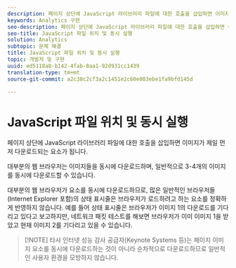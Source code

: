 ```yaml
---
description: 페이지 상단에 JavaScript 라이브러리 파일에 대한 호출을 삽입하면 이미지가 제일 먼저 다운로드되는 요소가 됩니다.
keywords: Analytics 구현
seo-description: 페이지 상단에 JavaScript 라이브러리 파일에 대한 호출을 삽입하면 이미지가 제일 먼저 다운로드되는 요소가 됩니다.
seo-title: JavaScript 파일 위치 및 동시 실행
solution: Analytics
subtopic: 문제 해결
title: JavaScript 파일 위치 및 동시 실행
topic: 개발자 및 구현
uuid: ed5118a8-b142-4fab-8aa1-92d931cc1439
translation-type: tm+mt
source-git-commit: a2c38c2cf3a2c1451e2c60e003ebe1fa9bfd145d

---
```



# JavaScript 파일 위치 및 동시 실행

페이지 상단에 JavaScript 라이브러리 파일에 대한 호출을 삽입하면 이미지가 제일 먼저 다운로드되는 요소가 됩니다.

대부분의 웹 브라우저는 이미지들을 동시에 다운로드하며, 일반적으로 3-4개의 이미지를 동시에 다운로드할 수 있습니다.

대부분의 웹 브라우저가 요소를 동시에 다운로드하므로, 많은 일반적인 브라우저들(Internet Explorer 포함)의 상태 표시줄은 브라우저가 로드하려고 하는 요소를 정확하게 반영하지 않습니다. 예를 들어 상태 표시줄은 브라우저가 이미지 1의 다운로드를 기다리고 있다고 보고하지만, 네트워크 패킷 테스트를 해보면 브라우저가 이미 이미지 1을 받았고 현재 이미지 2를 기다리고 있을 수 있습니다.

> [!NOTE] 타사 인터넷 성능 감사 공급자(Keynote Systems 등)는 페이지 이미지 요소를 동시에 다운로드하는 것이 아니라 순차적으로 다운로드하므로 일반적인 사용자 환경을 모방하지 않습니다.

